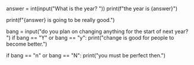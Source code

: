 
answer = int(input("What is the year? "))
print(f"the year is {answer}")

print(f"{answer} is going to be really good.")

bang = input("do you plan on changing anything for the start of next year? ")
if bang == "Y" or bang == "y":
    print("change is good for people to become better.")

if bang == "n" or bang == "N":
    print("you must be perfect then.")
